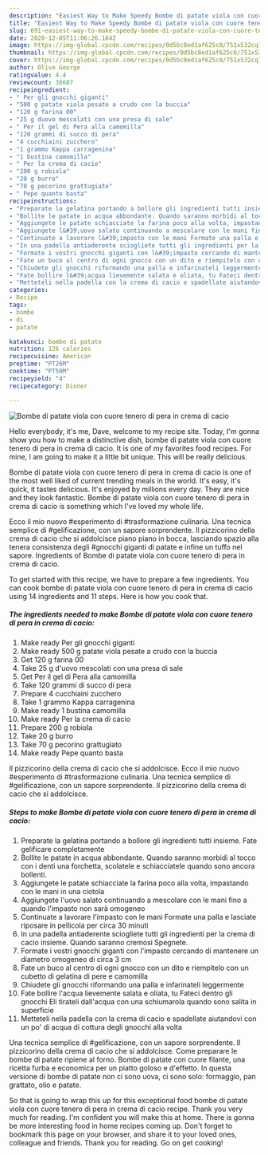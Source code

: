 ```yaml
---
description: "Easiest Way to Make Speedy Bombe di patate viola con cuore tenero di pera in crema di cacio"
title: "Easiest Way to Make Speedy Bombe di patate viola con cuore tenero di pera in crema di cacio"
slug: 691-easiest-way-to-make-speedy-bombe-di-patate-viola-con-cuore-tenero-di-pera-in-crema-di-cacio
date: 2020-12-05T11:06:26.164Z
image: https://img-global.cpcdn.com/recipes/0d5bc8ed1af625c0/751x532cq70/bombe-di-patate-viola-con-cuore-tenero-di-pera-in-crema-di-cacio-recipe-main-photo.jpg
thumbnail: https://img-global.cpcdn.com/recipes/0d5bc8ed1af625c0/751x532cq70/bombe-di-patate-viola-con-cuore-tenero-di-pera-in-crema-di-cacio-recipe-main-photo.jpg
cover: https://img-global.cpcdn.com/recipes/0d5bc8ed1af625c0/751x532cq70/bombe-di-patate-viola-con-cuore-tenero-di-pera-in-crema-di-cacio-recipe-main-photo.jpg
author: Olive George
ratingvalue: 4.4
reviewcount: 36687
recipeingredient:
- " Per gli gnocchi giganti"
- "500 g patate viola pesate a crudo con la buccia"
- "120 g farina 00"
- "25 g duovo mescolati con una presa di sale"
- " Per il gel di Pera alla camomilla"
- "120 grammi di succo di pera"
- "4 cucchiaini zucchero"
- "1 grammo Kappa carragenina"
- "1 bustina camomilla"
- " Per la crema di cacio"
- "200 g robiola"
- "20 g burro"
- "70 g pecorino grattugiato"
- " Pepe quanto basta"
recipeinstructions:
- "Preparate la gelatina portando a bollore gli ingredienti tutti insieme. Fate gelificare completamente"
- "Bollite le patate in acqua abbondante. Quando saranno morbidi al tocco con i denti una forchetta, scolatele e schiacciatele quando sono ancora bollenti."
- "Aggiungete le patate schiacciate la farina poco alla volta, impastando con le mani in una ciotola"
- "Aggiungete l&#39;uovo salato continuando a mescolare con le mani fino a quando l&#39;impasto non sarà omogeneo"
- "Continuate a lavorare l&#39;impasto con le mani Formate una palla e lasciate riposare in pellicola per circa 30 minuti"
- "In una padella antiaderente sciogliete tutti gli ingredienti per la crema di cacio insieme. Quando saranno cremosi Spegnete."
- "Formate i vostri gnocchi giganti con l&#39;impasto cercando di mantenere un diametro omogeneo di circa 3 cm"
- "Fate un buco al centro di ogni gnocco con un dito e riempitelo con un cubetto di gelatina di pere e camomilla"
- "Chiudete gli gnocchi riformando una palla e infarinateli leggermente"
- "Fate bollire l&#39;acqua lievemente salata e oliata, tu Fateci dentro gli gnocchi Eli tirateli dall&#39;acqua con una schiumarola quando sono salita in superficie"
- "Metteteli nella padella con la crema di cacio e spadellate aiutandovi con un po&#39; di acqua di cottura degli gnocchi alla volta"
categories:
- Recipe
tags:
- bombe
- di
- patate

katakunci: bombe di patate 
nutrition: 126 calories
recipecuisine: American
preptime: "PT26M"
cooktime: "PT50M"
recipeyield: "4"
recipecategory: Dinner

---
```



![Bombe di patate viola con cuore tenero di pera in crema di cacio](https://img-global.cpcdn.com/recipes/0d5bc8ed1af625c0/751x532cq70/bombe-di-patate-viola-con-cuore-tenero-di-pera-in-crema-di-cacio-recipe-main-photo.jpg)

Hello everybody, it's me, Dave, welcome to my recipe site. Today, I'm gonna show you how to make a distinctive dish, bombe di patate viola con cuore tenero di pera in crema di cacio. It is one of my favorites food recipes. For mine, I am going to make it a little bit unique. This will be really delicious.

Bombe di patate viola con cuore tenero di pera in crema di cacio is one of the most well liked of current trending meals in the world. It's easy, it's quick, it tastes delicious. It's enjoyed by millions every day. They are nice and they look fantastic. Bombe di patate viola con cuore tenero di pera in crema di cacio is something which I've loved my whole life.

Ecco il mio nuovo #esperimento di #trasformazione culinaria. Una tecnica semplice di #gelificazione, con un sapore sorprendente. Il pizzicorino della crema di cacio che si addolcisce piano piano in bocca, lasciando spazio alla tenera consistenza degli #gnocchi giganti di patate e infine un tuffo nel sapore. Ingredients of Bombe di patate viola con cuore tenero di pera in crema di cacio.


To get started with this recipe, we have to prepare a few ingredients. You can cook bombe di patate viola con cuore tenero di pera in crema di cacio using 14 ingredients and 11 steps. Here is how you cook that.

<!--inarticleads1-->

##### The ingredients needed to make Bombe di patate viola con cuore tenero di pera in crema di cacio:

1. Make ready  Per gli gnocchi giganti
1. Make ready 500 g patate viola pesate a crudo con la buccia
1. Get 120 g farina 00
1. Take 25 g d&#39;uovo mescolati con una presa di sale
1. Get  Per il gel di Pera alla camomilla
1. Take 120 grammi di succo di pera
1. Prepare 4 cucchiaini zucchero
1. Take 1 grammo Kappa carragenina
1. Make ready 1 bustina camomilla
1. Make ready  Per la crema di cacio
1. Prepare 200 g robiola
1. Take 20 g burro
1. Take 70 g pecorino grattugiato
1. Make ready  Pepe quanto basta


Il pizzicorino della crema di cacio che si addolcisce. Ecco il mio nuovo #esperimento di #trasformazione culinaria. Una tecnica semplice di #gelificazione, con un sapore sorprendente. Il pizzicorino della crema di cacio che si addolcisce. 

<!--inarticleads2-->

##### Steps to make Bombe di patate viola con cuore tenero di pera in crema di cacio:

1. Preparate la gelatina portando a bollore gli ingredienti tutti insieme. Fate gelificare completamente
1. Bollite le patate in acqua abbondante. Quando saranno morbidi al tocco con i denti una forchetta, scolatele e schiacciatele quando sono ancora bollenti.
1. Aggiungete le patate schiacciate la farina poco alla volta, impastando con le mani in una ciotola
1. Aggiungete l&#39;uovo salato continuando a mescolare con le mani fino a quando l&#39;impasto non sarà omogeneo
1. Continuate a lavorare l&#39;impasto con le mani Formate una palla e lasciate riposare in pellicola per circa 30 minuti
1. In una padella antiaderente sciogliete tutti gli ingredienti per la crema di cacio insieme. Quando saranno cremosi Spegnete.
1. Formate i vostri gnocchi giganti con l&#39;impasto cercando di mantenere un diametro omogeneo di circa 3 cm
1. Fate un buco al centro di ogni gnocco con un dito e riempitelo con un cubetto di gelatina di pere e camomilla
1. Chiudete gli gnocchi riformando una palla e infarinateli leggermente
1. Fate bollire l&#39;acqua lievemente salata e oliata, tu Fateci dentro gli gnocchi Eli tirateli dall&#39;acqua con una schiumarola quando sono salita in superficie
1. Metteteli nella padella con la crema di cacio e spadellate aiutandovi con un po&#39; di acqua di cottura degli gnocchi alla volta


Una tecnica semplice di #gelificazione, con un sapore sorprendente. Il pizzicorino della crema di cacio che si addolcisce. Come preparare le bombe di patate ripiene al forno. Bombe di patate con cuore filante, una ricetta furba e economica per un piatto goloso e d&#39;effetto. In questa versione di bombe di patate non ci sono uova, ci sono solo: formaggio, pan grattato, olio e patate. 

So that is going to wrap this up for this exceptional food bombe di patate viola con cuore tenero di pera in crema di cacio recipe. Thank you very much for reading. I'm confident you will make this at home. There is gonna be more interesting food in home recipes coming up. Don't forget to bookmark this page on your browser, and share it to your loved ones, colleague and friends. Thank you for reading. Go on get cooking!
